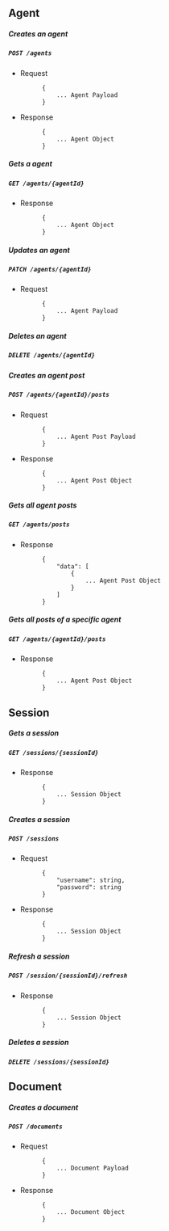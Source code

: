 ## Agent

##### Creates an agent

##### `POST /agents`

+ Request

            {
                ... Agent Payload
            }

+ Response

            {
                ... Agent Object
            }

##### Gets a agent

##### `GET /agents/{agentId}`

+ Response

            {
                ... Agent Object
            }

##### Updates an agent

##### `PATCH /agents/{agentId}`

+ Request

            {
                ... Agent Payload
            }

##### Deletes an agent

##### `DELETE /agents/{agentId}`


##### Creates an agent post

##### `POST /agents/{agentId}/posts`

+ Request
            
            {
                ... Agent Post Payload
            }
            
+ Response

            {
                ... Agent Post Object
            }
            
##### Gets all agent posts

##### `GET /agents/posts`

+ Response
            
            {
                "data": [
                    {
                        ... Agent Post Object
                    }
                ]
            }

##### Gets all posts of a specific agent

##### `GET /agents/{agentId}/posts`
            
+ Response

            {
                ... Agent Post Object
            }


## Session

##### Gets a session

##### `GET /sessions/{sessionId}`

+ Response

            {
                ... Session Object
            }

##### Creates a session

##### `POST /sessions`

+ Request 

            {
                "username": string,
                "password": string
            }

+ Response

            {
                ... Session Object
            }

##### Refresh a session

##### `POST /session/{sessionId}/refresh`

+ Response

            {
                ... Session Object
            }

##### Deletes a session

##### `DELETE /sessions/{sessionId}`


## Document

##### Creates a document

##### `POST /documents`

+ Request

            {
                ... Document Payload
            }

+ Response

            {
                ... Document Object
            }



